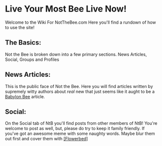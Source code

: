 # Live Your Most Bee Live Now!
Welcome to the Wiki For NotTheBee.com Here you'll find a rundown of how to use the site!

## The Basics:
Not the Bee is broken down into a few primary sections. News Articles, Social, Groups and Profiles

## News Articles:
This is the public face of Not the Bee. Here you will find articles written by supremely witty authors about *real* new that just seems like it aught to be a [Babylon Bee](https://www.babylonbee.com) article.

## Social:
On the Social tab of NtB you'll find posts from other members of NtB! You're welcome to post as well, but, please do try to keep it family friendly. If you've got an awesome meme with some naughty words. Maybe blur them out first and cover them with [\[Flowerbed\]](flowerbed)
